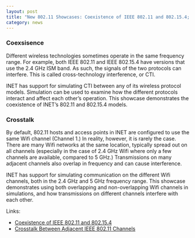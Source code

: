 ```yaml
---
layout: post
title: "New 802.11 Showcases: Coexistence of IEEE 802.11 and 802.15.4; Crosstalk Between Adjacent IEEE 802.11 Channels"
category: news
---
```


### Coexsisence

Different wireless technologies sometimes operate in the same frequency range. 
For example, both IEEE 802.11 and IEEE 802.15.4 have versions that use the 2.4 GHz ISM band. 
As such, the signals of the two protocols can interfere. 
This is called cross-technology interference, or CTI.

INET has support for simulating CTI between any of its wireless protocol models. 
Simulation can be used to examine how the different protocols interact and affect 
each other’s operation. This showcase demonstrates the coexistence of 
INET’s 802.11 and 802.15.4 models.

### Crosstalk

By default, 802.11 hosts and access points in INET are configured to use the same
Wifi channel (Channel 1.) In reality, however, it is rarely the case. There are many
Wifi networks at the same location, typically spread out on all channels (especially
in the case of 2.4 GHz Wifi where only a few channels are available, compared to 5 GHz.) 
Transmissions on many adjacent channels also overlap in frequency and can cause interference.

INET has support for simulating communication on the different Wifi channels, both in the 
2.4 GHz and 5 GHz frequency range. This showcase demonstrates using both overlapping and 
non-overlapping Wifi channels in simulations, and how transmissions on different channels 
interfere with each other.

Links:
* [Coexistence of IEEE 802.11 and 802.15.4](https://inet.omnetpp.org/docs/showcases/wireless/coexistence/doc/)
* [Crosstalk Between Adjacent IEEE 802.11 Channels](https://inet.omnetpp.org/docs/showcases/wireless/crosstalk/doc/)
